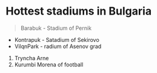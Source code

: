 # Hottest stadiums in Bulgaria
> Barabuk - Stadium of Pernik
- Kontrapuk - Satadium of Sekirovo
- VilqnPark - radium of Asenov grad
1. Tryncha Arne
2. Kurumbi Morena of football


